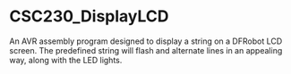 # CSC230_DisplayLCD
An AVR assembly program designed to display a string on a DFRobot LCD screen. The predefined string will flash and alternate lines in an appealing way, along with the LED lights.
